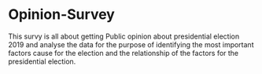 # Opinion-Survey

This survy is all about getting Public opinion about presidential election 2019 and analyse the data for the purpose of identifying the most important factors cause for the election and the relationship of the factors for the presidential election.

